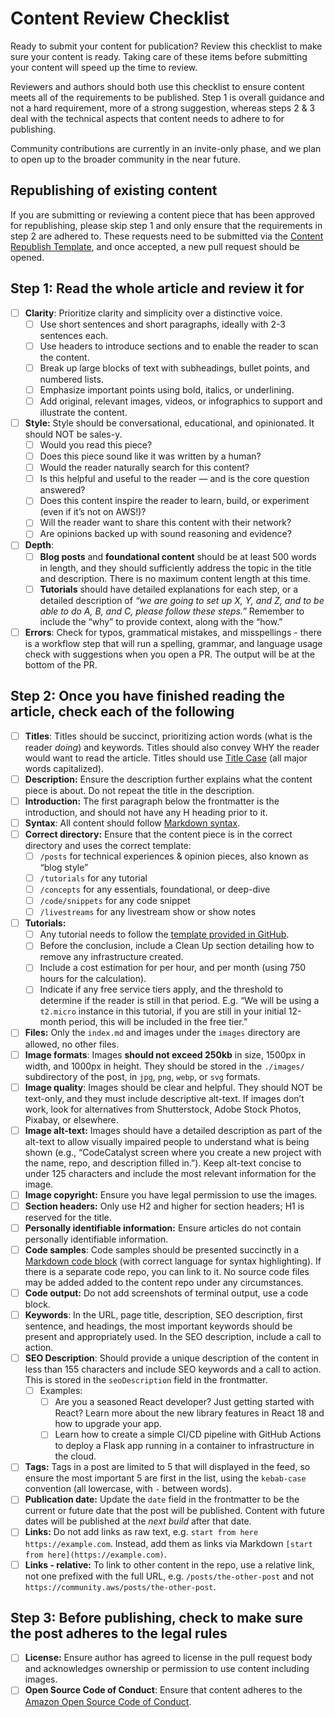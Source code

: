# Content Review Checklist

Ready to submit your content for publication? Review this checklist to make sure your content is ready. Taking care of these items before submitting your content will speed up the time to review.

Reviewers and authors should both use this checklist to ensure content meets all of the requirements to be published. Step 1 is overall guidance and not a hard requirement, more of a strong suggestion, whereas steps 2 & 3 deal with the technical aspects that content needs to adhere to for publishing.

Community contributions are currently in an invite-only phase, and we plan to open up to the broader community in the near future.

## Republishing of existing content

If you are submitting or reviewing a content piece that has been approved for republishing, please skip step 1 and only ensure that the requirements in step 2 are adhered to. These requests need to be submitted via the [Content Republish Template](https://github.com/build-on-aws/content/issues/new?assignees=cobusbernard&labels=content+republish&projects=&template=content-republish-template.md&title=content+republish%3A+TODO), and once accepted, a new pull request should be opened.

## Step 1: Read the whole article and review it for

- [ ] **Clarity**: Prioritize clarity and simplicity over a distinctive voice.
  - [ ] Use short sentences and short paragraphs, ideally with 2-3 sentences each.
  - [ ] Use headers to introduce sections and to enable the reader to scan the content.
  - [ ] Break up large blocks of text with subheadings, bullet points, and numbered lists.
  - [ ] Emphasize important points using bold, italics, or underlining.
  - [ ] Add original, relevant images, videos, or infographics to support and illustrate the content.
- [ ] **Style:** Style should be conversational, educational, and opinionated. It should NOT be sales-y.
  - [ ] Would you read this piece?
  - [ ] Does this piece sound like it was written by a human?
  - [ ] Would the reader naturally search for this content?
  - [ ] Is this helpful and useful to the reader — and is the core question answered?
  - [ ] Does this content inspire the reader to learn, build, or experiment (even if it’s not on AWS!)?
  - [ ] Will the reader want to share this content with their network?
  - [ ] Are opinions backed up with sound reasoning and evidence?
- [ ] **Depth**:
  - [ ] **Blog posts** and **foundational content** should be at least 500 words in length, and they should sufficiently address the topic in the title and description. There is no maximum content length at this time.
  - [ ] **Tutorials** should have detailed explanations for each step, or a detailed description of *“we are going to set up X, Y, and Z, and to be able to do A, B, and C, please follow these steps.”* Remember to include the “why” to provide context, along with the “how.”
- [ ] **Errors**: Check for typos, grammatical mistakes, and misspellings - there is a workflow step that will run a spelling, grammar, and language usage check with suggestions when you open a PR. The output will be at the bottom of the PR.

## Step 2: Once you have finished reading the article, check each of the following

- [ ] **Titles**: Titles should be succinct, prioritizing action words (what is the reader *doing*) and keywords. Titles should also convey WHY the reader would want to read the article. Titles should use [Title Case](https://apastyle.apa.org/style-grammar-guidelines/capitalization/title-case) (all major words capitalized).
- [ ] **Description:** Ensure the description further explains what the content piece is about. Do not repeat the title in the description.
- [ ] **Introduction:** The first paragraph below the frontmatter is the introduction, and should not have any H heading prior to it.
- [ ] **Syntax**: All content should follow [Markdown syntax](https://www.markdownguide.org/basic-syntax/).
- [ ] **Correct directory:** Ensure that the content piece is in the correct directory and uses the correct template:
  - [ ] `/posts` for technical experiences & opinion pieces, also known as “blog style”
  - [ ] `/tutorials` for any tutorial
  - [ ] `/concepts` for any essentials, foundational, or deep-dive
  - [ ] `/code/snippets` for any code snippet
  - [ ] `/livestreams` for any livestream show or show notes
- [ ] **Tutorials:**
  - [ ] Any tutorial needs to follow the [template provided in GitHub](/templates/tutorial.md).
  - [ ] Before the conclusion, include a Clean Up section detailing how to remove any infrastructure created.
  - [ ] Include a cost estimation for per hour, and per month (using 750 hours for the calculation).
  - [ ] Indicate if any free service tiers apply, and the threshold to determine if the reader is still in that period. E.g. “We will be using a `t2.micro` instance in this tutorial, if you are still in your initial 12-month period, this will be included in the free tier.”
- [ ] **Files:** Only the `index.md` and images under the `images` directory are allowed, no other files.
- [ ] **Image formats**: Images **should not exceed 250kb** in size, 1500px in width, and 1000px in height. They should be stored in the `./images/` subdirectory of the post, in `jpg`, `png`, `webp`, or `svg` formats.
- [ ] **Image quality**: Images should be clear and helpful. They should NOT be text-only, and they must include descriptive alt-text. If images don’t work, look for alternatives from Shutterstock, Adobe Stock Photos, Pixabay, or elsewhere.
- [ ] **Image alt-text:** Images should have a detailed description as part of the alt-text to allow visually impaired people to understand what is being shown (e.g., “CodeCatalyst screen where you create a new project with the name, repo, and description filled in.”). Keep alt-text concise to under 125 characters and include the most relevant information for the image.
- [ ] **Image copyright:** Ensure you have legal permission to use the images.
- [ ] **Section headers:** Only use H2 and higher for section headers; H1 is reserved for the title.
- [ ] **Personally identifiable information:** Ensure articles do not contain personally identifiable information.
- [ ] **Code samples**: Code samples should be presented succinctly in a [Markdown code block](https://www.markdownguide.org/basic-syntax/#code-blocks-1) (with correct language for syntax highlighting). If there is a separate code repo, you can link to it. No source code files may be added added to the content repo under any circumstances.
- [ ] **Code output:** Do not add screenshots of terminal output, use a code block.
- [ ] **Keywords**: In the URL, page title, description, SEO description, first sentence, and headings, the most important keywords should be present and appropriately used. In the SEO description, include a call to action.
- [ ] **SEO Description**: Should provide a unique description of the content in less than 155 characters and include SEO keywords and a call to action. This is stored in the `seoDescription` field in the frontmatter.
  - [ ] Examples:
    - [ ] Are you a seasoned React developer? Just getting started with React? Learn more about the new library features in React 18 and how to upgrade your app.
    - [ ] Learn how to create a simple CI/CD pipeline with GitHub Actions to deploy a Flask app running in a container to infrastructure in the cloud.
- [ ] **Tags:** Tags in a post are limited to 5 that will displayed in the feed, so ensure the most important 5 are first in the list, using the `kebab-case` convention (all lowercase, with `-` between words).
- [ ] **Publication date:** Update the `date` field in the frontmatter to be the current or future date that the post will be published. Content with future dates will be published at the *next build* after that date.
- [ ] **Links:** Do not add links as raw text, e.g. `start from here https://example.com`. Instead, add them as links via Markdown `[start from here](https://example.com)`.
- [ ] **Links - relative:** To link to other content in the repo, use a relative link, not one prefixed with the full URL, e.g. `/posts/the-other-post` and not `https://community.aws/posts/the-other-post`.

## Step 3: Before publishing, check to make sure the post adheres to the legal rules

- [ ] **License:** Ensure author has agreed to license in the pull request body and acknowledges ownership or permission to use content including images.
- [ ] **Open Source Code of Conduct**: Ensure that content adheres to the [Amazon Open Source Code of Conduct](https://aws.github.io/code-of-conduct).
